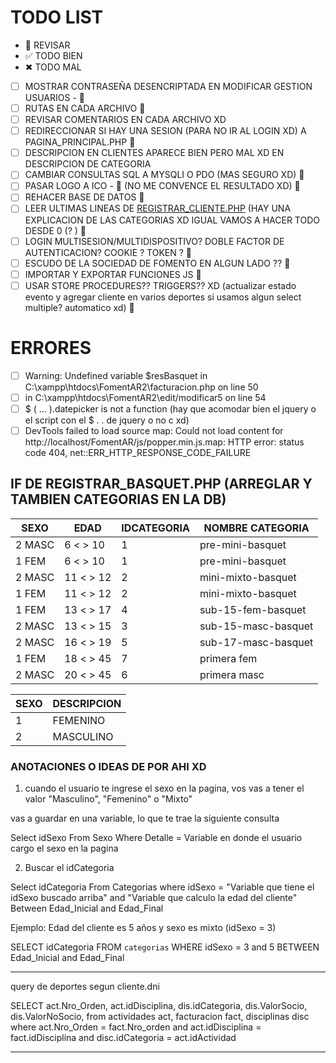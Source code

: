 # TODO LIST

- 🚧 REVISAR
- ✅ TODO BIEN
- ✖ TODO MAL

- [ ] MOSTRAR CONTRASEÑA DESENCRIPTADA EN MODIFICAR GESTION USUARIOS - 🚧
- [ ] RUTAS EN CADA ARCHIVO 🚧
- [ ] REVISAR COMENTARIOS EN CADA ARCHIVO XD
- [ ] REDIRECCIONAR SI HAY UNA SESION (PARA NO IR AL LOGIN XD) A PAGINA_PRINCIPAL.PHP 🚧
- [ ] DESCRIPCION EN CLIENTES APARECE BIEN PERO MAL XD EN DESCRIPCION DE CATEGORIA
- [ ] CAMBIAR CONSULTAS SQL A MYSQLI O PDO (MAS SEGURO XD) 🚧
- [ ] PASAR LOGO A ICO - 🚧 (NO ME CONVENCE EL RESULTADO XD) 🚧
- [ ] REHACER BASE DE DATOS 🚧
- [ ] LEER ULTIMAS LINEAS DE [REGISTRAR_CLIENTE.PHP](registrar_cliente.php "registrar_cliente.php") (HAY UNA EXPLICACION DE LAS CATEGORIAS XD IGUAL VAMOS A HACER TODO DESDE 0 (? ) 🚧
- [ ] LOGIN MULTISESION/MULTIDISPOSITIVO? DOBLE FACTOR DE AUTENTICACION? COOKIE ? TOKEN ? 🚧
- [ ] ESCUDO DE LA SOCIEDAD DE FOMENTO EN ALGUN LADO ?? 🚧
- [ ] IMPORTAR Y EXPORTAR FUNCIONES JS 🚧
- [ ] USAR STORE PROCEDURES?? TRIGGERS?? XD (actualizar estado evento y agregar cliente en varios deportes si usamos algun select multiple? automatico xd) 🚧

# ERRORES

- [ ] Warning: Undefined variable $resBasquet in C:\xampp\htdocs\FomentAR2\facturacion.php on line 50
- [ ] in C:\xampp\htdocs\FomentAR2\edit/modificar5 on line 54
- [ ] $ ( ... ).datepicker is not a function (hay que acomodar bien el jquery o el script con el $ . . de jquery o no c xd)
- [ ] DevTools failed to load source map: Could not load content for http://localhost/FomentAR/js/popper.min.js.map: HTTP error: status code 404, net::ERR_HTTP_RESPONSE_CODE_FAILURE

## IF DE REGISTRAR_BASQUET.PHP (ARREGLAR Y TAMBIEN CATEGORIAS EN LA DB)

| SEXO   | EDAD      | IDCATEGORIA | NOMBRE CATEGORIA    |
| ------ | --------- | ----------- | ------------------- |
| 2 MASC | 6 < > 10  | 1           | pre-mini-basquet    |
| 1 FEM  | 6 < > 10  | 1           | pre-mini-basquet    |
| 2 MASC | 11 < > 12 | 2           | mini-mixto-basquet  |
| 1 FEM  | 11 < > 12 | 2           | mini-mixto-basquet  |
| 1 FEM  | 13 < > 17 | 4           | sub-15-fem-basquet  |
| 2 MASC | 13 < > 15 | 3           | sub-15-masc-basquet |
| 2 MASC | 16 < > 19 | 5           | sub-17-masc-basquet |
| 1 FEM  | 18 < > 45 | 7           | primera fem         |
| 2 MASC | 20 < > 45 | 6           | primera masc        |

| SEXO | DESCRIPCION |
| ---- | ----------- |
| 1    | FEMENINO    |
| 2    | MASCULINO   |

### ANOTACIONES O IDEAS DE POR AHI XD

1. cuando el usuario te ingrese el sexo en la pagina, vos vas a tener el valor
   "Masculino", "Femenino" o "Mixto"

vas a guardar en una variable, lo que te trae la siguiente consulta

Select idSexo From Sexo Where Detalle = Variable en donde el usuario cargo el sexo
en la pagina

2. Buscar el idCategoria

Select idCategoria From Categorias where idSexo = "Variable que tiene el idSexo buscado arriba"
and "Variable que calculo la edad del cliente" Between Edad_Inicial and Edad_Final

Ejemplo: Edad del cliente es 5 años y sexo es mixto (idSexo = 3)

SELECT idCategoria FROM `categorias` WHERE idSexo = 3 and 5 BETWEEN Edad_Inicial and Edad_Final

---

query de deportes segun cliente.dni

SELECT act.Nro_Orden, act.idDisciplina, dis.idCategoria, dis.ValorSocio, dis.ValorNoSocio, from actividades act, facturacion fact, disciplinas disc where act.Nro_Orden = fact.Nro_orden and act.idDisciplina = fact.idDisciplina and disc.idCategoria = act.idActividad

---
